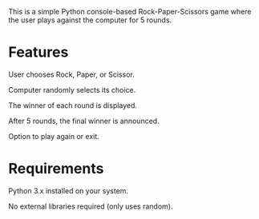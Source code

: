 This is a simple Python console-based Rock-Paper-Scissors game where the user plays against the computer for 5 rounds.

# Features

User chooses Rock, Paper, or Scissor.

Computer randomly selects its choice.

The winner of each round is displayed.

After 5 rounds, the final winner is announced.

Option to play again or exit.

# Requirements

Python 3.x installed on your system.

No external libraries required (only uses random).
